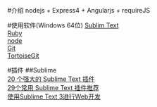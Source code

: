 #介绍
nodejs + Express4 + Angularjs + requireJS

#使用软件(Windows 64位)
[Sublim Text](http://c758482.r82.cf2.rackcdn.com/Sublime%20Text%20Build%203083%20x64%20Setup.exe)<br>
[Ruby](http://dl.bintray.com/oneclick/rubyinstaller/rubyinstaller-2.2.3-x64.exe)<br>
[node](https://nodejs.org/dist/v4.2.2/node-v4.2.2-x64.msi)<br>
[Git](https://github.com/git-for-windows/git/releases/download/v2.6.3.windows.1/Git-2.6.3-64-bit.exe)<br>
[TortoiseGit](https://download.tortoisegit.org/tgit/1.8.16.0/TortoiseGit-1.8.16.0-64bit.msi)<br>


#插件
##Sublime<br>
[20 个强大的 Sublime Text 插件](http://www.oschina.net/translate/20-powerful-sublimetext-plugins)<br>
[29个常用 Sublime Text 插件推荐](http://www.jb51.net/softjc/178366.html)<br>
[使用Sublime Text 3进行Web开发](http://segmentfault.com/q/1010000000576859)<br>



